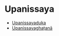 # Upanissaya

* [Upanissayaduka](Upanissaya/Upanissayaduka.md)
* [Upanissayaghaṭanā](Upanissaya/Upanissayaghatana.md)
